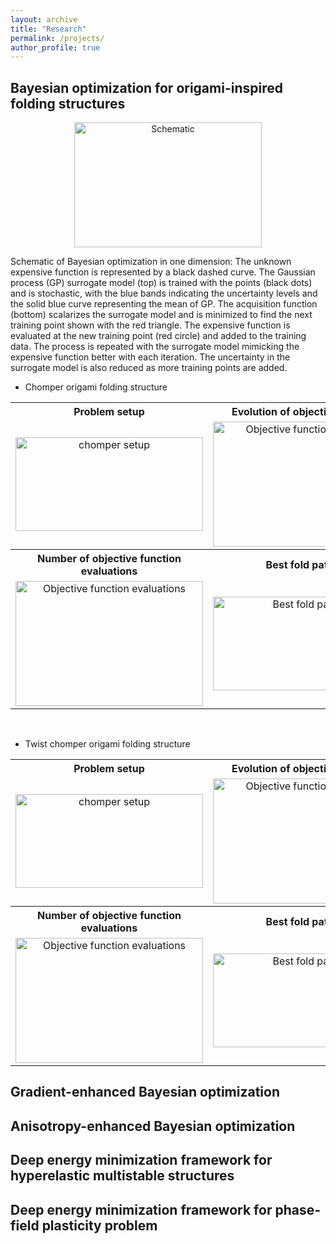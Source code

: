 ```yaml
---
layout: archive
title: "Research"
permalink: /projects/
author_profile: true
---
```


 
## Bayesian optimization for origami-inspired folding structures

<p align="center">
  <img src="https://Sourabh-Shende.github.io/Figures/GPBO_1D_wo_der.gif?raw=true" width="300" height="200" alt="Schematic" title="Schematic"/>
  </p>
<label>Schematic of Bayesian optimization in one dimension: The unknown expensive function is represented by a black dashed curve. The Gaussian process (GP) surrogate model (top) is trained with the points (black dots) and is stochastic, with the blue bands indicating the uncertainty levels and the solid blue curve representing the mean of GP. The acquisition function (bottom) scalarizes the surrogate model and is minimized to find the next training point shown with the red triangle. The expensive function is evaluated at the new training point (red circle) and added to the training data. The process is repeated with the surrogate model mimicking the expensive function better with each iteration. The uncertainty in the surrogate model is also reduced as more training points are added.</label><br>

  - Chomper origami folding structure <br>    
<table class="wide:70%" style="border-collapse: collapse;">
<tr>
   <th align="center" style="width:35%">Problem setup</th>
   <th align="center" style="width:35%">Evolution of objective function</th>
  </tr>
  <tr>
  <td align="center">
      <img src="https://Sourabh-Shende.github.io/Figures/chomper_problem_setup.jpg" alt="chomper setup" title="Setup" width="300" height="150"/>  
  </td>
  <td align="center">
    <img src="https://Sourabh-Shende.github.io/Figures/4_Comparison_of_gradient_bayesian_optimal_obj_funct_18D_ts_1.jpg" alt="Objective function evolution" title="Evolution of objective function" width="300" height="200"/><br>   
  </td>
    <tr>
   <th align="center" style="width:35%">Number of objective function evaluations</th>
   <th align="center" style="width:35%">Best fold pattern</th>
  </tr>
 </tr>
<tr>
  <td align="center">
    <img src="https://Sourabh-Shende.github.io/Figures/FE_solution_comparison_18D.jpg" alt="Objective function evaluations" title="Number of objective function evaluations" width="300" height="200"/>
  </td>
   <td align="center">
    <img src="https://Sourabh-Shende.github.io/Figures/chomper_opt_design.gif" alt="Best fold pattern" title="Best fold pattern" width="300" height="150"/>   
  </td>
  </tr>
  </table>
  <br>
  
  - Twist chomper origami folding structure<br>
  
<table class="wide:70%" style="border-collapse: collapse;">
 <tr>
   <th align="center" style="width:35%">Problem setup</th>
   <th align="center" style="width:35%">Evolution of objective function</th>
  </tr>
<tr>
  <td align="center">
     <img src="https://Sourabh-Shende.github.io/Figures/twist_chomper_setup.jpg" alt="chomper setup" title="Setup" width="300" height="150"/>
  </td>
  <td align="center">
    <img src="https://Sourabh-Shende.github.io/Figures/5_Comparison_of_gradient_bayesian_optimal_obj_funct_38D_ts_5.jpg" alt="Objective function evolution" title="Evolution of objective function" width="300" height="200"/>
  </td>
  <tr>
   <th align="center" style="width:35%">Number of objective function evaluations</th>
   <th align="center" style="width:35%">Best fold pattern</th>
  </tr>
   </tr>
<tr>
 <td align="center">
    <img src="https://Sourabh-Shende.github.io/Figures/FE_solution_comparison_38D.jpg" alt="Objective function evaluations" title="Number of objective function evaluations" width="300" height="200"/>
  </td>
  <td align="center">
    <img src="https://Sourabh-Shende.github.io/Figures/twist_chomper_opt_design.gif" alt="Best fold pattern" title="Best fold pattern" width="300" height="150"/>
  </td>
</tr>
</table>


## Gradient-enhanced Bayesian optimization

## Anisotropy-enhanced Bayesian optimization

## Deep energy minimization framework for hyperelastic multistable structures

## Deep energy minimization framework for phase-field plasticity problem
